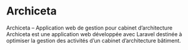 # Archiceta
Archiceta – Application web de gestion pour cabinet d’architecture  Archiceta est une application web développée avec Laravel destinée à optimiser la gestion des activités d’un cabinet d’architecture bâtiment.
